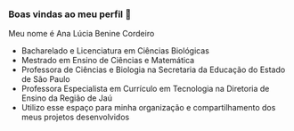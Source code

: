### Boas vindas ao meu perfil 💮

Meu nome é Ana Lúcia Benine Cordeiro
- Bacharelado e Licenciatura em Ciências Biológicas
- Mestrado em Ensino de Ciências e Matemática
- Professora de Ciências e Biologia na Secretaria da Educação do Estado de São Paulo
- Professora Especialista em Currículo em Tecnologia na Diretoria de Ensino da Região de Jaú
- Utilizo esse espaço para minha organização e compartilhamento dos meus projetos  desenvolvidos








  




